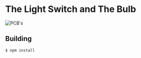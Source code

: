 # The Light Switch and The Bulb

![PCB's](readme_intro.png)

## Building

```shell
$ npm install
```
